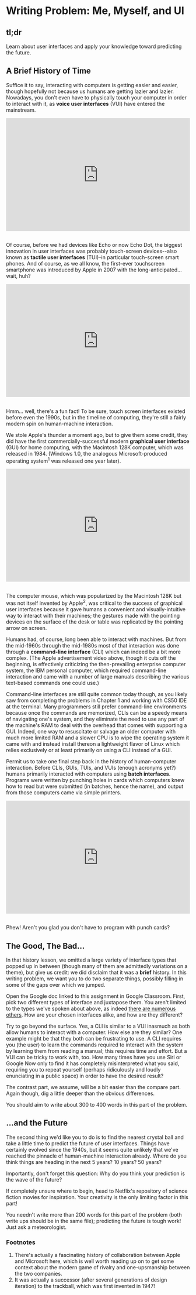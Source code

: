 
# Writing Problem: Me, Myself, and UI

## tl;dr

Learn about user interfaces and apply your knowledge toward predicting the future.

## A Brief History of Time

Suffice it to say, interacting with computers is getting easier and easier, though hopefully not because us humans are getting lazier and lazier. Nowadays, you don't even have to physically touch your computer in order to interact with it, as **voice user interfaces** (VUI) have entered the mainstream.


<style type="text/css">
.iframe_container {
	position: relative;
	padding-bottom: 56.25%; 
	padding-top: 25px;
	height: 0;
	margin-bottom: 30px;
}

.iframe_container iframe {
	position: absolute;
	top: 0;
	left: 0;
	width: 100%;
	height: 100%;
}
</style>

<div class="iframe_container">
  <iframe src="https://www.youtube.com/embed/DrdN8UWD_mk?modestbranding=1&amp;rel=0&amp;showinfo=0" frameborder="0" allow="accelerometer; autoplay; encrypted-media; gyroscope; picture-in-picture" allowfullscreen=""> </iframe>
</div>

Of course, before we had devices like Echo or now Echo Dot, the biggest innovation in user interfaces was probably touch-screen devices--also known as **tactile user interfaces** (TUI)&ndash;in particular touch-screen smart phones. And of course, as we all know, the first-ever touchscreen smartphone was introduced by Apple in 2007 with the long-anticipated... wait, huh?

<div class="iframe_container">
  <iframe src="https://www.youtube.com/embed/XD_mLPIV_GE?modestbranding=1&amp;rel=0&amp;showinfo=0" frameborder="0" allow="accelerometer; autoplay; encrypted-media; gyroscope; picture-in-picture" allowfullscreen=""> </iframe>
</div>

Hmm... well, there's a fun fact! To be sure, touch screen interfaces existed before even the 1990s, but in the timeline of computing, they're still a fairly modern spin on human-machine interaction.

We stole Apple's thunder a moment ago, but to give them some credit, they did have the first commercially-successful modern **graphical user interface** (GUI) for home computing, with the Macintosh 128K computer, which was released in 1984. (Windows 1.0, the analogous Microsoft-produced operating system<sup>1</sup> was released one year later).


<div class="iframe_container">
  <iframe src="https://www.youtube.com/embed/AyuuqsGoXys?modestbranding=1&amp;rel=0&amp;showinfo=0" frameborder="0" allow="accelerometer; autoplay; encrypted-media; gyroscope; picture-in-picture" allowfullscreen=""> </iframe>
</div>

The computer mouse, which was popularized by the Macintosh 128K but was not itself invented by Apple<sup>2</sup>, was critical to the success of graphical user interfaces because it gave humans a convenient and visually-intuitive way to interact with their machines; the gestures made with the pointing devices on the surface of the desk or table was replicated by the pointing arrow on screen.

Humans had, of course, long been able to interact with machines. But from the mid-1960s through the mid-1980s most of that interaction was done through a **command-line interface** (CLI) which can indeed be a bit more complex. (The Apple advertisement video above, though it cuts off the beginning, is effectively criticizing the then-prevailing enterprise computer system, the IBM personal computer, which required command-line interaction and came with a number of large manuals describing the various text-based commands one could use.)

Command-line interfaces are still quite common today though, as you likely saw from completing the problems in Chapter 1 and working with CS50 IDE at the terminal. Many programmers still prefer command-line environments because once the commands are memorized, CLIs can be a speedy means of navigating one's system, and they eliminate the need to use any part of the machine's RAM to deal with the overhead that comes with supporting a GUI. Indeed, one way to resuscitate or salvage an older computer with much more limited RAM and a slower CPU is to wipe the operating system it came with and instead install thereon a lightweight flavor of Linux which relies exclusively or at least primarily on using a CLI instead of a GUI.

Permit us to take one final step back in the history of human-computer interaction. Before CLIs, GUIs, TUIs, and VUIs (enough acronyms yet?) humans primarily interacted with computers using **batch interfaces**. Programs were written by punching holes in cards which computers knew how to read but were submitted (in batches, hence the name), and output from those computers came via simple printers.

<div class="iframe_container">
  <iframe src="https://www.youtube.com/embed/oaVwzYN6BP4?modestbranding=1&amp;rel=0&amp;showinfo=0" frameborder="0" allow="accelerometer; autoplay; encrypted-media; gyroscope; picture-in-picture" allowfullscreen=""> </iframe>
</div>

Phew! Aren't you glad you don't have to program with punch cards?

## The Good, The Bad...

In that history lesson, we omitted a large variety of interface types that popped up in between (though many of them are admittedly variations on a theme), but give us credit: we did disclaim that it was a __brief__ history. In this writing problem, we want you to do two separate things, possibly filling in some of the gaps over which we jumped.

Open the Google doc linked to this assignment in Google Classroom. First, pick two different types of interface and juxtapose them. You aren't limited to the types we've spoken about above, as indeed [there are numerous others](https://en.wikipedia.org/wiki/User_interface#Types). How are your chosen interfaces alike, and how are they different?

Try to go beyond the surface. Yes, a CLI is similar to a VUI inasmuch as both allow humans to interact with a computer. How else are they similar? One example might be that they both can be frustrating to use. A CLI requires you (the user) to learn the commands required to interact with the system by learning them from reading a manual; this requires time and effort. But a VUI can be tricky to work with, too. How many times have you use Siri or Google Now only to find it has completely misinterpreted what you said, requiring you to repeat yourself (perhaps ridiculously and loudly enunciating in a public space) in order to have the desired result?

The contrast part, we assume, will be a bit easier than the compare part. Again though, dig a little deeper than the obvious differences.

You should aim to write about 300 to 400 words in this part of the problem.

## ...and the Future

The second thing we'd like you to do is to find the nearest crystal ball and take a little time to predict the future of user interfaces. Things have certainly evolved since the 1940s, but it seems quite unlikely that we've reached the pinnacle of human-machine interaction already. Where do you think things are heading in the next 5 years? 10 years? 50 years?

Importantly, don't forget this question: Why do you think your prediction is the wave of the future?

If completely unsure where to begin, head to Netflix's repository of science fiction movies for inspiration. Your creativity is the only limiting factor in this part!

You needn't write more than 200 words for this part of the problem (both write ups should be in the same file); predicting the future is tough work! Just ask a meteorologist.

### Footnotes
1. There's actually a fascinating history of collaboration between Apple and Microsoft here, which is well worth reading up on to get some context about the modern game of rivalry and one-upsmanship between the two companies.
2. It was actually a successor (after several generations of design iteration) to the trackball, which was first invented in 1947!
